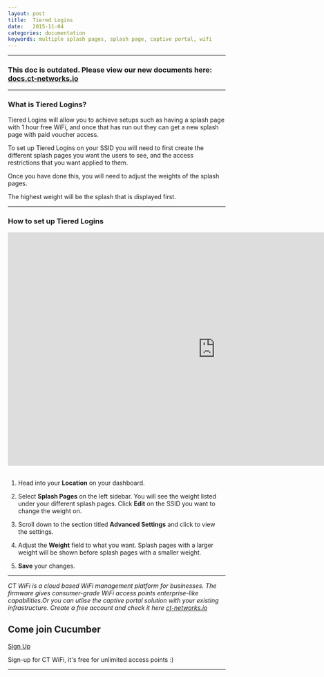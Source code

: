 ```yaml
---
layout: post
title:  Tiered Logins
date:   2015-11-04
categories: documentation
keywords: multiple splash pages, splash page, captive portal, wifi
---
```


<hr>
<h3>This doc is outdated. Please view our new documents here:<br>
<a href="http://docs.ct-networks.io/">docs.ct-networks.io</a></h3>
<hr>

<div class="mdl-typography--text-center">
<h3>What is Tiered Logins?</h3>
</div>

Tiered Logins will allow you to achieve setups such as having a splash page with 1 hour free WiFi, and once that has run out they can get a new splash page with paid voucher access.

To set up Tiered Logins on your SSID you will need to first create the different splash pages you want the users to see, and the access restrictions that you want applied to them.

Once you have done this, you will need to adjust the weights of the splash pages.

The highest weight will be the splash that is displayed first.

<hr>

<div class="mdl-typography--text-center">
<h3>How to set up Tiered Logins</h3>
<iframe width="960" height="540" src="https://www.youtube.com/embed/nPskK-OyySo?rel=0&amp;color=white&amp;showinfo=0&amp;autohide=1" frameborder="0" allowfullscreen></iframe>
</div>
<br>

1. Head into your **Location** on your dashboard.

2. Select **Splash Pages** on the left sidebar. You will see the weight listed under your different splash pages. Click **Edit** on the SSID you want to change the weight on.

2. Scroll down to the section titled **Advanced Settings** and click to view the settings.

3. Adjust the **Weight** field to what you want. Splash pages with a larger weight will be shown before splash pages with a smaller weight.

4. **Save** your changes.

<hr>

*CT WiFi is a cloud based WiFi management platform for businesses. The firmware gives consumer-grade WiFi access points enterprise-like capabilities.Or you can utlise the captive portal solution with your existing infrastructure. Create a free account and check it here <a href="https://ct-networks.io">ct-networks.io</a>*

<div class="mdl-typography--text-center">

<h2>Come join Cucumber</h2>

<a href="https://my.ctapp.io/#/create" class="button success">Sign Up</a><br>

<p>Sign-up for CT WiFi, it's free for unlimited access points :)</p>

<hr>

</div>
